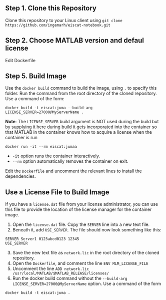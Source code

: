 ## Step 1. Clone this Repository
Clone this repository to your Linux client using 
    `git clone https://github.com/ingemarh/eiscat-notebook.git`

## Step 2. Choose MATLAB version and defaul license
Edit Dockerfile

## Step 5. Build Image
Use the `docker build` command to build the image, using ```.``` to specify this folder. Run the command from the root directory of the cloned repository. Use a command of the form:
```
docker build -t eiscat:juma --build-arg LICENSE_SERVER=27000@MyServerName .
```
**Note**: The `LICENSE_SERVER` build argument is NOT used during the build but by supplying it here during build it gets
incorporated into the container so that MATLAB in the container knows how to acquire a license when the container is run

```
docker run -it --rm eiscat:jumaa
```
- `-it` option runs the container interactively.
- `--rm` option automatically removes the container on exit.


Edit the `Dockerfile` and uncomment the relevant lines to install the dependencies.
## Use a License File to Build Image
If you have a `license.dat` file from your license administrator, you can use this file to provide the location of the license manager for the container image.
1. Open the `license.dat` file. Copy the `SERVER` line into a new text file. 
2. Beneath it, add `USE_SERVER`. The file should now look something like this:
```
SERVER Server1 0123abcd0123 12345
USE_SERVER
```
3. Save the new text file as `network.lic` in the root directory of the cloned repository.
4. Open the `Dockerfile`, and comment the line `ENV MLM_LICENSE_FILE`
5. Uncomment the line `ADD network.lic /usr/local/MATLAB/$MATLAB_RELEASE/licenses/`
6. Run the docker build command without the `--build-arg LICENSE_SERVER=27000@MyServerName` option. Use a command of the form
```
docker build -t eiscat:juma .
```
